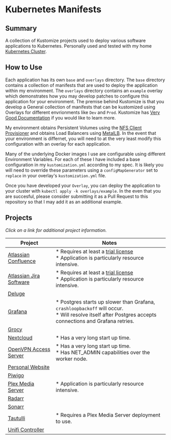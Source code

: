# Kubernetes Manifests

## Summary

A collection of Kustomize projects used to deploy various software applications to Kubernetes. Personally used and tested with my home [Kubernetes Cluster](https://github.com/zimmertr/Bootstrap-Kubernetes-with-QEMU).

## How to Use

Each application has its own `base` and `overlays` directory. The `base` directory contains a collection of manifests that are used to deploy the application within my environment. The `overlays` directory contains an `example` overlay which demonstrates how you may develop patches to configure this application for your environment. The premise behind Kustomize is that you develop a General collection of manifests that can be kustomized using Overlays for different envrionments like `Dev` and `Prod`. Kustomize has [Very Good Documentation](https://github.com/kubernetes-sigs/kustomize/tree/master/docs) if you would like to learn more.

My environment obtains Persistent Volumes using the [NFS Client Provisioner](https://github.com/kubernetes-incubator/external-storage/tree/master/nfs-client) and obtains Load Balancers using [MetalLB](https://metallb.universe.tf/). In the event that your environment is differnet, you will need to at the very least modify this configuration with an overlay for each application.

Many of the underlying Docker images I use are configurable using different Environment Variables. For each of these I have included a base configuration in my `kustomization.yml` according to my spec. It is likely you will need to override these parameters using a `configMapGenerator` set to `replace` in your overlay's `kustomization.yml` file.

Once you have developed your `Overlay`, you can deploy the application to your cluster with `kubectl apply -k overlays/example`. In the even that you are succesful, please consider submitting it as a Pull Request to this repository so that I may add it as an additional example.

## Projects

*Click on a link for additional project information.*

| Project | Notes |
| ------- | ------------ |
| [Atlassian Confluence](Confluence/) | * Requires at least a [trial license](https://www.atlassian.com/software/confluence/pricing?tab=self-managed)<br> * Application is particularly resource intensive. |
| [Atlassian Jira Software](Jira_Software/) | * Requires at least a [trial license](https://www.atlassian.com/software/jira/pricing?tab=self-managed)<br> * Application is particularly resource intensive. |
| [Deluge](Deluge/) | |
| [Grafana](Grafana/) | * Postgres starts up slower than Grafana, `crashloopbackoff` will occur.<br> * Will resolve itself after Postgres accepts connections and Grafana retries. |
| [Grocy](Grocy/) | |
| [Nextcloud](Nextcloud/) | * Has a very long start up time. |
| [OpenVPN Access Server](OpenVPN-as/) | * Has a very long start up time.<br> * Has NET_ADMIN capabilities over the worker node. |
| [Personal Website](Personal_Website/) | |
| [Piwigo](Piwigo/) | |
| [Plex Media Server](Plex/) | * Application is particularly resource intensive. |
| [Radarr](Radarr/) | |
| [Sonarr](Sonarr/) | |
| [Tautulli](Tautulli/) | * Requires a Plex Media Server deployment to use. |
| [Unifi Controller](Unifi_Controller/) | |





